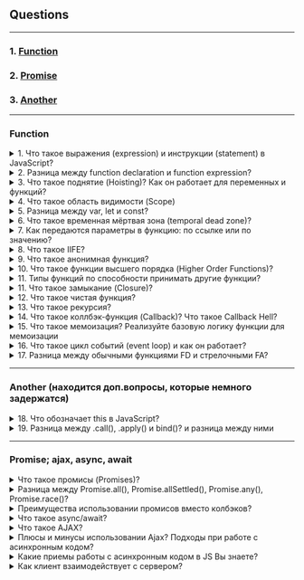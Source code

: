 ## Questions 
---
### 1. [Function](#Function)
### 2. [Promise](#Promise-ajax-async-await)
### 3. [Another](#Another)
---

### Function
<details>
<summary> 1. Что такое выражения (expression) и инструкции (statement) в JavaScript?</summary>

I. Выражение - это код, который после выполнения возвращает какое-либо значение. Например 5 + 3 = 8, a Math.random - случайное число. К выражением относятся: `+, -, *, /, %, >, =, ==, i++, --i`

II. Инструкция - это фрагмент кода, который выполняется какое-то определенное действие, другими словами является командой. К инструкциям относятся: `if, if-else, while, for, for..in, for..of switch, for-in, объявления переменных`
</details>

<details>
<summary>
2. Разница между function declaration и function expression?
</summary>

Функция – специальный тип объекта. Функции могут быть присвоены, cкопированы или объявлены в любом месте коде. И выделяют два способа объявлении функции:

- `Function Declaration` – функция, созданная в основном потоке кода (объявлении функции через function). Для начала указываем ключевое слово: function, а затем имя функции и внутри фигурных скобок описываем её логику:

```
function sum(a, b) {
  return a + b;
}
```

- `Function Expression` – создать безымянную функцию и записать ее в какую-либо переменную.

```
var sum = function(a, b) {
  return a + b;
}
```

Основное (существенное) отличие – функция, объявленная как Function Declaration, будут доступны, даже если обратиться к ним до того, как они были объявлене.

```
Function declaration

sayHi("Вася");                    // Привет, Вася
function sayHi(name) {
  alert( "Привет, " + name );
}
```

Происходит это благодаря механизму, которая называется Hoisting (всплытие)

</details>

<details>
<summary> 3. Что такое поднятие (Hoisting)? Как он работает для переменных и функций?</summary>

Hoisting представляет процесс доступа к переменным до их определения. Компиляция кода происходит в два прохода:

1. При первом проходе компилятор получает все объявления переменных, все идентификаторы. При этом никакой код не выполняется, методы не вызываются.
2. При втором проходе собственно происходит выполнение. <br/>

А это значит, что переменные объявленые через var, а также Function Declaration (объявлении функции через function) можно получить доступ еще до объявление значение. Они могут спокойно идти в конце документа, а обращаться к ним мы можем в любом месте JS.<br/>

```
console.log(foo);       // undefined
var foo = "Tom";


display();
function display(){
    console.log("Hello Hoisting");
}
```

let, const, function expression не сплывают и вместо undefined мы получим ошибку referenceError, так как к ним не присваивается начальное значение и обратится к ним раньше приведет лишь к ошибке <br/>

```
console.log(foo);   // Uncaught ReferenceError: Cannot access 'foo' before initialization
let foo = "Tom";
console.log(foo);   // не будет выполняться
```

---
</details>

<details>
<summary> 4. Что такое область видимости (Scope) </summary>
Область видимости – это место откуда мы имеем доступ к переменным или функциям. В JS есть три типа областей видимости:

- Глобальная (когда мы «просто объявляем переменную», вне функций, вне модулей, то эта переменная попадает в глобальную область видимости.) И она доступна откуда угодно. Будет доступно внутри функции объекта и т.д. и т.п.

```
const a = 4
console.log(a)
function wrap() { const b = a }
const c = { d: a }
function secondWrap() {  const e = { f: a }  }

```

- Функциональная или локальная (переменные и функции объявленные внутри функций, доступны только этой функции и всем вложенным в неё функциям. За ее пределами при обращении к переменной мы получаем ошибку)

```
const a = 42

function scoped() {
  const b = 43
}

console.log(a)   // 42
console.log(b)   // Reference error.
```

- Блочная – она находится внутри фигурных скобок {} так называемого блока, Например: if … else. Оно находится внутри определенного блоко и вызвать его снаружи вызовет лишь ошибку. Переменные var не имеют блочной области видимости, они ограничены, как минимум, телом функции, то есть грубо говоря оно будет игнорироваться

```
const a = 42
console.log(a)      // 42

if (true) {
  const b = 43
  console.log(a)    // 42
  console.log(b)    // 43
}

console.log(b)      // ReferenceError: Can't find variable: b
```

Также области видимости – набор правил по которым происходит поиск переменных. Сначала переменная ищется в локальной области видимости, если её нет, то поиск происходит во внешней области видимости и так далее пока не дойдет до глобальной.

</details>
<details>
<summary> 5. Разница между var, let и const? </summary>

| Var                                                                      | Let                                                                                      | Const                                                                                     |
| ------------------------------------------------------------------------ | ---------------------------------------------------------------------------------------- | ----------------------------------------------------------------------------------------- |
| Глобальная и локальная область видимости                                 | Блочная область видимости                                                                | Блочная область видимости                                                                 |
| Могут обновляться и объявляться заново                                   | Могут обновлять переменную, но не объявлять заного (два раза let с одним нейминг нельзя) | Нельзя переназначить ( то есть присвоить другое значение в переменной) и объявлять заного |
| Когда поднимает на верхнюю область видимости дает значение как undefined | не дает значение undefined                                                               | не дает значение undefined                                                                |
|                                                                                                            

```
var greeter = "hey hi";
var greeter = "say Hello instead";        // OK

var greeter = "hey hi";
greeter = "say Hello instead";            // OK

let greeting = "say Hi";
greeting = "say Hello instead";           // OK

let greeting = "say Hi";
let greeting = "say Hello instead";       //error: Identifier 'greeting' has already been declared

const greeting = "say Hi";
greeting = "say Hello instead";           //error : Assignment to constant variable.

const greeting = "say Hi";
const greeting = "say Hello instead";     //error : Identifier 'greeting' has already been declared
```

</details>

<details>

<summary> 6. Что такое временная мёртвая зона (temporal dead zone)? </summary>

Появился в ES6 для описания состояния когда переменные недоступны.

- Мы не можем обратится к переменной до её объявления (пока она не будет вычеслена): Uncaught ReferenceError: x is not defined at <anonymous>:1:13

```
// Пример №1
console.log(x)
let x = 'hi'
```

- Если мы пишем переменную, но не присваеваем никакое значение, то оно undefined.

```
let x;                      // undefined
console.log(x)
let x = 43                  // 43

let x = x                   // Ошибка
```

</details>

<details>

<summary> 7.  Как передаются параметры в функцию: по ссылке или по значению? </summary>

Параметры всегда передаются по значению, однако объекты по ссылке.

</details>

<details>
<summary> 8. Что такое IIFE? </summary>

Immediately Invoked Function Expression - это JS-функции, которые выполняется сразу же после объявления. Эта функция анонимна (у нее нет имени) и запускается немедленно. Когда не было лексического окружение на уровне блока кода, он давал простой способ изолировать переменную внутри функции.

```
// Пример №1
(function() {
    console.log("hello world!")
})()

// Пример №2
(() => {
    console.log("hello world!")
})()
```

</details>

<details>
<summary> 9. Что такое анонимная функция? </summary>

Анонимная функция - это функция у которого нет имени после function. Однако если мы обратится через стрелочную функцию и присвоим ей имя, то она будет уже именная фукнция и обратится к нему можно будет через имя. Также можно его вызвать через метод объекта. Можно его также вызвать по клику через addEventListener

```
const myFunc = function () {
    console.log('Hello')
}
myFunc()
```

```
const user = {
    name: 'Alex',
    age: 25,
    greet: function () {
        console.log("hi")
    }
}
user.greet()
```

```
document.getElementById("btn").addEventListener("click", function () {
    console.log("Вы кликнули по кнопке")
})
```

</details>

<details>

<summary>10. Что такое функции высшего порядка (Higher Order Functions)?</summary>

Функции высшего порядка – принимает в качестве аргумента функцию, добавляет в нее новый функционал и возвращает новую функцию, но уже с новым функционалом. К функциям высшего порядка относятся: map, filter, reduce.
<img src = "./assets/3.PNG" alt="Пример">
</details>

<details>
<summary> 11. Типы функций по способности принимать другие функции? </summary>

В JS можно выделить 3 основные типов функций в зависимости от принимаемых данных:

- Функция первого класса (first-class functions) – это функция, которая не принимает другую функцию в качестве аргумента и не возвращает функцию как значения

`const firstOrder = () => console.log( “Hello”)`

- Функции высшего порядка (HOF) – это функция, которая принимает другую функцию в качестве аргумента или возвращает функцию как значение

`const higherOrder = firstOrderReturn => firstOrderReturn()`

- Унарная функция – это функция, которая принимает только 1 аргумент, который не является функцией.

`const unaryFunction = (a) => console.log(${a} + world!)`

</details>

<details>
<summary>11. Что такое замыкание (Closure)?
</summary>

Замыкание - это следствие работы функции в js. И замыкание создается каждый раз при создании непосредственно функции со своим лексическим окружением. Другими словами когда за пределами функции есть какая-то переменная, то он дает доступ обращаться к этой переменной внутри той функции в которой этой переменной нет.

```
function test() {
	let num = 1;
        return function() {
            console.log(num);
            num++;              // прибавляем единицу
        }
}

let func = test();
```

</details>
<details>
<summary> 12. Что такое чистая функция? </summary>

Чистая функция – функция, которая принимает параметр и всегда возвращает один и тот же результат в зависимости от этого параметра без побочных эффектов. К побочным эффектам относятся: http-запросы и запросы DOM (квериселектор); изменения в файловой системе; видоизменения входных параметров.

```
* Чистая функция *
function calculateGST( productPrice ) {  return productPrice * 0.05;  }
const add = (x, y) => x + y;            add (4, 4);

* Нечистая функция *
let tax = 20;
function calculateGST( productPrice ) { return productPrice * (tax / 100) + productPrice;}
tax = 24
Зависит от внешней переменной и при передаче одного и того же аргумента поттенциально может возвращать разные результаты.

```

Плюсы чистых функций:

- Уменьшает кол-во багов (так как он максимально низко влияет на остальную систему. Если я знаю, что у меня есть баг в функции, то он внутри него)
- Легче тестировать
- Легче понимать, посколько все что она делает заключено внутри нее и не нужно никуда бегать.

</details>
<details>
<summary> 13. Что такое рекурсия? </summary>

Это когда функция вызывает саму себя, однако данная функция может вызыватся "бесконечно". А если мы поставим допустим условия if...else, то он вызовется 10 раз Например:

```
let i = 1;
function func() {
	console.log(i);
	i++;
    // if (i <= 10) { func(); }
}
func();
```

Как мы знаем есть метод: shift - который удаляет первый элемент, исп: рекурсия.

```
function func(arr) {
	console.log(arr.shift(), arr);
	if (arr.length != 0) {
		func(arr);
	}
}

func([1, 2, 3]);

```

Выводит сумму всех элементов:

```
function getSum(arr) {
	let sum = arr.shift();
	if (arr.length !== 0) {
		sum += getSum(arr);
	}
	return sum;
}
console.log(getSum([1, 2, 3]));
```

</details>
<details>
<summary>14. Что такое коллбэк-функция (Callback)? Что такое Callback Hell?
</summary>

Колбэк-функция (или обратный вызов) - это функция, которая переданна в другую функцию в качестве аргумента.

Используется коллбеки например при обращении к API, когда мы  вынуждены ждать ответа, и только после его получения можем выполнять какие-то действия.

Он позволяют разработчику быть уверенным в том, что какой-либо фрагмент кода не начнет выполняться, пока не закончит свое исполнение другой фрагмент кода.
```
function doHomework(subject, alertFinished) {
  alert(`Starting my ${subject} homework.`);
  alertFinished();
}

function alertFinished(){
  alert('Finished my homework');
}

doHomework('math', alertFinished);
```

Callback hell - когда  вложенность большая, что его трудно читать контролировать. Чтобы избежать его можно написать: async/await, разделить на маленькие элементы (функции) и вызывать его в качестве коллбеке

</details>

<details>
<summary>15. Что такое мемоизация? Реализуйте базовую логику функции для мемоизации
</summary>

Мемоизация - метод, который пытается повысить производительность путем кеширование (сохранение) ее раннее вычисленных результатов. Он нужен для предотвращение повторных вычислений, если у нас есть одинаковые аргументы, она не будет выполнена, а результат работы вернется из кеша. Существует минус данного подхода: нужно выделять доп.память

```
const memoize = (fn) => {
	const cache = {}
	return function (param) {
		if(cache[param]) {
			return cache[param]
		} else {
			const result = fn(param);
			cache[param] = result;
			return result;
		}
	}
}

const toUpper = (str = " ") => str.tuUpperCase();
const toUpperMemorized = memoize(toUpper)

toUpperMemoized("Yauhen")			// Call function 'toUpper' get result
toUpperMemoized("Yauhen")			// Doesn't call 'toUpper; return result from 'cache'
```
</details>

<details>
<summary>16. Что такое цикл событий (event loop) и как он работает?  </summary>

Стоит начать с того, что JS -  однопоточный язык, в текущий момент времени может выполняться только 1 задача. А если она слишком ресурсозатратная, то мы не сможем приступить к следующей пока не выполнется это задача. 

Как в однопоточном JS выполнять код асинхронно? - В этом нам помогает такая вещь как event loop. Eventloop - бесконечный цикл, который ожидает задачи, выполняет их и затем снова ожидает поступления новых задач. Но есть такая как стек-вызов. Стек-вызовов - операции всегда попадают на вершину стека и с этой же вершины они выполняются. Сначала выполняется secondFunction(), затем выполняется console.log(3) и сразу же уходить из стека. Затем туда попадает firstFunction, выполняется console.log(1) и сразу же уходить из стекаm, выполняется console.log(2) и сразу же уходить из стека. Затем firstFunction выполняет результат и уходит из стека и затем секондФанкшн выполняет результат и уходит из стека

<img src = "./assets/1.PNG" alt = "stack">
<img src = "./assets/2.PNG" alt = "stack2">

Стоит отметить, что может так случиться, что задача поступает, когда движок занят чем-то другим (выполняет скрипт, или может истечь таймре), тогда она ставится в очередь.

- Основной поток выполняются в начале 
- Микрозадачи - это промисы и очередь на рендер - выполняются по середине.
- Макрозадачи - браузерность Апи или манипуляция с дом-деревом. К нему односится setTimeOut. Выполняются в конце

```
setTimeout(function timeout() {                // 4
	console.log('Таймаут');
}, 0);

let p = new Promise(function(resolve, reject) {  //1
	console.log('Создание промиса');
	resolve();
});

p.then(function(){								// 3
	console.log('Обработка промиса');
});

console.log('Конец скрипта');				// 2 

```
</details>

<details>
<summary>17. Разница между обычными функциями FD и стрелочными FA?
</summary>

- Синтаксис 
```
`FD`: function one() {...}
const one = function() {...}

`FE`: const one = () => {...}
```

- Arguments, у стрелочных функций его нет. 
```
`FD`: 
function three(a) {
	console.log(arguments)
} 
three('Alex')              // Arguments ['Alex', callee: ƒ, Symbol(Symbol.iterator): ƒ]

`FA`
const three = (a) = {
	console.log(arguments)
}                          // Argument is not defined
```

Он содержит в себе все аргументы, которые передали в качестве аргументов в нашу функцию. Если мы напишем 123, и он в консоль покажет 123 в качестве ключа и значения: {0:1, 1:2, 2:3}

- This есть в обычных функциях, но у стрелочных его нет
- Стрелочные функции не могут быть вызвани с new


</details>

---

### Another (находится доп.вопросы, которые немного задержатся)

<details>
	<summary>18. Что обозначает this в JavaScript? </summary>


</details>

<details>
	<summary> 19. Разница между .call(), .apply() и bind()? и разница между ними </summary>

</details>

---

### Promise; ajax, async, await

<details>
<summary> Что такое промисы (Promises)? </summary>
Промисы - это один из способов работы с асинхронным кодом в JavaScript без написания слишком большого количества обратных вызовов.

Содержит в себе 3 состояния: `pending` - ожидания; `resolved` - выполнено успешно; `rejected` - выполнено с ошибкой.

Объект Promise создаётся при помощи ключевого слова new и своего конструктора. Конструктор Promise принимает в качестве аргумента функцию. Эта функция должна принимать две функции-колбэка в качестве параметров: resolve (если операция завершится успешно) и reject (если операция не удастся, то вернет ошибку)

```
const myFirstPromise = new Promise((resolve, reject) => {
  // выполняется асинхронная операция, которая в итоге вызовет:
  // resolve(someValue); // успешное завершение
  // reject("failure reason"); // неудача
});
```

</details>

<details>
<summary> Разница между Promise.all(), Promise.allSettled(), Promise.any(), Promise.race()? </summary>

`Promise.all()` - ждет когда все промисы выполняться и вернет массив с результатом. Если один из промисов вернет ошибку, то остальные промисы будут игнорироваться

`Promise.allSettled()` - ждёт выполнения всех промисов, при этом неважно, завершились они успешно или с ошибкой. Он особенно удобен, когда запросы независимы и ошибка в одном не влияет на другие, так как Promise.allSettled() дождётся завершения всех запросов. Если же запросы зависимы, то лучше использовать метод Promise.all().

`Promise.any()` - ждет когда выполнится первый успешный промис (без ошибки), он становится результатом, а остальные будут игнорироваться. Если ни один из промисов не завершится успешно , AggregateError становится ошибкой Promise.any

`Promise.race()` - выполнится первый промис, остальные будут игнорировать. Стоит отметить, что не важно выполнится ли успешно промис или с ошибкой. Его используют, чтобы запустить несколько промисов и дождаться того, который выполнится быстрее.

</details>


<details>
<summary> Преимущества использовании промисов вместо колбэков? </summary>

1. Помогает избежать коллбек-хелл, который может быть нечитаемым
2. Упрощает последовательное написание последовательного читаемого ассинхроного кода с помощью then, а также обработку ошибок с помощью catch()
3. Упрощает написание паралельного ассинхроного кода с помощью Promise.all
4. С использованием промисов можно избежать следующих проблем: колбэк-функция была вызвана слишком рано, поздно или вовсе не была вызвана; функция была вызвана слишком мало или слишком много раз; не удалось передать необходимую среду/параметры; были пропущены ошибки/исключения.
</details>

<details>
    <summary> Что такое async/await? </summary>
</details>


<details>
    <summary> Что такое AJAX?</summary>
</details>


<details>
    <summary> Плюсы и минусы использовании Ajax? Подходы при работе с асинхронным кодом?</summary>
</details>


<details>
    <summary> Какие приемы работы с асинхронным кодом в JS Вы знаете?</summary>
</details>

<details>
	<summary>  Как клиент взаимодействует с сервером? </summary>
</details>